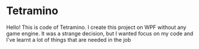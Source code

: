 # Tetramino
Hello! This is code of Tetramino. I create this project on WPF without any game engine. It was a strange decision, but I wanted focus on my code and I've learnt a lot of things that are needed in the job
